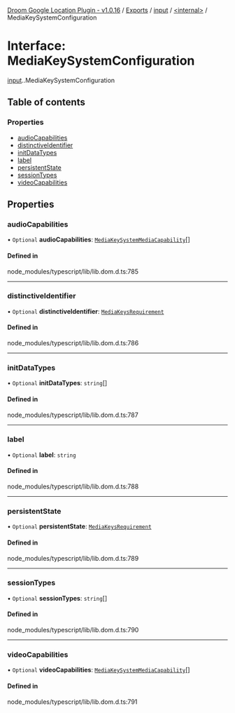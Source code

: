 [Droom Google Location Plugin - v1.0.16](../README.md) / [Exports](../modules.md) / [input](../modules/input.md) / [<internal\>](../modules/input._internal_.md) / MediaKeySystemConfiguration

# Interface: MediaKeySystemConfiguration

[input](../modules/input.md).[<internal>](../modules/input._internal_.md).MediaKeySystemConfiguration

## Table of contents

### Properties

- [audioCapabilities](input._internal_.MediaKeySystemConfiguration.md#audiocapabilities)
- [distinctiveIdentifier](input._internal_.MediaKeySystemConfiguration.md#distinctiveidentifier)
- [initDataTypes](input._internal_.MediaKeySystemConfiguration.md#initdatatypes)
- [label](input._internal_.MediaKeySystemConfiguration.md#label)
- [persistentState](input._internal_.MediaKeySystemConfiguration.md#persistentstate)
- [sessionTypes](input._internal_.MediaKeySystemConfiguration.md#sessiontypes)
- [videoCapabilities](input._internal_.MediaKeySystemConfiguration.md#videocapabilities)

## Properties

### audioCapabilities

• `Optional` **audioCapabilities**: [`MediaKeySystemMediaCapability`](input._internal_.MediaKeySystemMediaCapability.md)[]

#### Defined in

node_modules/typescript/lib/lib.dom.d.ts:785

___

### distinctiveIdentifier

• `Optional` **distinctiveIdentifier**: [`MediaKeysRequirement`](../modules/input._internal_.md#mediakeysrequirement)

#### Defined in

node_modules/typescript/lib/lib.dom.d.ts:786

___

### initDataTypes

• `Optional` **initDataTypes**: `string`[]

#### Defined in

node_modules/typescript/lib/lib.dom.d.ts:787

___

### label

• `Optional` **label**: `string`

#### Defined in

node_modules/typescript/lib/lib.dom.d.ts:788

___

### persistentState

• `Optional` **persistentState**: [`MediaKeysRequirement`](../modules/input._internal_.md#mediakeysrequirement)

#### Defined in

node_modules/typescript/lib/lib.dom.d.ts:789

___

### sessionTypes

• `Optional` **sessionTypes**: `string`[]

#### Defined in

node_modules/typescript/lib/lib.dom.d.ts:790

___

### videoCapabilities

• `Optional` **videoCapabilities**: [`MediaKeySystemMediaCapability`](input._internal_.MediaKeySystemMediaCapability.md)[]

#### Defined in

node_modules/typescript/lib/lib.dom.d.ts:791
